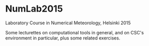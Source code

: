 # NumLab2015
Laboratory Course in Numerical Meteorology, Helsinki 2015

Some lecturettes on computational tools in general, and on CSC's environment in particular, plus some related exercises.
